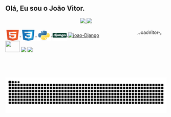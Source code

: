## Olá, Eu sou o João Vitor.

<div align="center">
  <a href="https://github.com/JoaoVitorML-BR">
  <img height="180em" src="https://github-readme-stats.vercel.app/api?username=JoaoVitorML-BR&show_icons=true&theme=dracula&include_all_commits=true&count_private=true"/>
  <img height="180em" src="https://github-readme-stats.vercel.app/api/top-langs/?username=JoaoVitorML-BR&layout=compact&langs_count=7&theme=dracula"/>
</div>
  
  <div style="display: inline_block"><br>
  <img align="center" alt="joao-HTML" height="35" width="45" src="https://raw.githubusercontent.com/devicons/devicon/master/icons/html5/html5-original.svg">
  <img align="center" alt="joao-CSS" height="35" width="45" src="https://raw.githubusercontent.com/devicons/devicon/master/icons/css3/css3-original.svg">
  <img align="center" alt="joao-Python" height="35" width="45" src="https://raw.githubusercontent.com/devicons/devicon/master/icons/python/python-original.svg">
   <img align="center" alt="joao-Django" height="35" width="45" src="https://raw.githubusercontent.com/devicons/devicon/master/icons/django/django-original.svg">
     <img align="center" alt="joao-Django" height="35" width="45" src="https://cdn.jsdelivr.net/gh/devicons/devicon/icons/mysql/mysql-original-wordmark.svg">
  <img align="right" alt="JoaoVitor-pic" height="150" style="border-radius:50px;" src="">
</div>
  
<div> 
  <a href="https://www.instagram.com/joao_vitor_0o/" target="_blank"><img height="35" width="45" src="https://img.shields.io/badge/-Instagram-%23E4405F?style=for-the-badge&logo=instagram&logoColor=white" target="_blank"></a>
  <a href = "mailto:contatojoaovtml@gmail.com"><img src="https://img.shields.io/badge/-Gmail-%23333?style=for-the-badge&logo=gmail&logoColor=white" target="_blank"></a>
  <a href="https://www.linkedin.com/in/joão-vitorml-br/" target="_blank"><img src="https://img.shields.io/badge/-LinkedIn-%230077B5?style=for-the-badge&logo=linkedin&logoColor=white" target="_blank"></a> 

   
  ![Snake animation](https://github.com/JoaoVitorML-BR/JoaoVitorML-BR/blob/output/github-contribution-grid-snake.svg)
 
 
</div>
